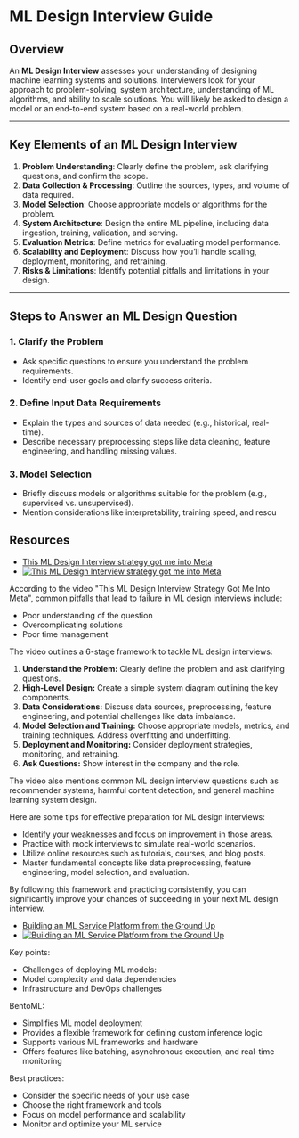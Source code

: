 # ML Design Interview Guide

## Overview
An **ML Design Interview** assesses your understanding of designing machine learning systems and solutions. Interviewers look for your approach to problem-solving, system architecture, understanding of ML algorithms, and ability to scale solutions. You will likely be asked to design a model or an end-to-end system based on a real-world problem.

---

## Key Elements of an ML Design Interview
1. **Problem Understanding**: Clearly define the problem, ask clarifying questions, and confirm the scope.
2. **Data Collection & Processing**: Outline the sources, types, and volume of data required.
3. **Model Selection**: Choose appropriate models or algorithms for the problem.
4. **System Architecture**: Design the entire ML pipeline, including data ingestion, training, validation, and serving.
5. **Evaluation Metrics**: Define metrics for evaluating model performance.
6. **Scalability and Deployment**: Discuss how you’ll handle scaling, deployment, monitoring, and retraining.
7. **Risks & Limitations**: Identify potential pitfalls and limitations in your design.

---

## Steps to Answer an ML Design Question

### 1. **Clarify the Problem**
   - Ask specific questions to ensure you understand the problem requirements.
   - Identify end-user goals and clarify success criteria.

### 2. **Define Input Data Requirements**
   - Explain the types and sources of data needed (e.g., historical, real-time).
   - Describe necessary preprocessing steps like data cleaning, feature engineering, and handling missing values.

### 3. **Model Selection**
   - Briefly discuss models or algorithms suitable for the problem (e.g., supervised vs. unsupervised).
   - Mention considerations like interpretability, training speed, and resou


## Resources
- [This ML Design Interview strategy got me into Meta](https://www.youtube.com/watch?v=XN2ymraj27g)
- [![This ML Design Interview strategy got me into Meta](https://img.youtube.com/vi/XN2ymraj27g/0.jpg)](https://www.youtube.com/watch?v=XN2ymraj27g)

According to the video "This ML Design Interview Strategy Got Me Into Meta", common pitfalls that lead to failure in ML design interviews include:

* Poor understanding of the question
* Overcomplicating solutions
* Poor time management

The video outlines a 6-stage framework to tackle ML design interviews:

1. **Understand the Problem:** Clearly define the problem and ask clarifying questions.
2. **High-Level Design:** Create a simple system diagram outlining the key components.
3. **Data Considerations:** Discuss data sources, preprocessing, feature engineering, and potential challenges like data imbalance.
4. **Model Selection and Training:** Choose appropriate models, metrics, and training techniques. Address overfitting and underfitting.
5. **Deployment and Monitoring:** Consider deployment strategies, monitoring, and retraining.
6. **Ask Questions:** Show interest in the company and the role.

The video also mentions common ML design interview questions such as recommender systems, harmful content detection, and general machine learning system design.

Here are some tips for effective preparation for ML design interviews:

* Identify your weaknesses and focus on improvement in those areas.
* Practice with mock interviews to simulate real-world scenarios.
* Utilize online resources such as tutorials, courses, and blog posts.
* Master fundamental concepts like data preprocessing, feature engineering, model selection, and evaluation.

By following this framework and practicing consistently, you can significantly improve your chances of succeeding in your next ML design interview.


- [Building an ML Service Platform from the Ground Up](https://www.youtube.com/watch?v=8h7vIN2WzT4)
- [![Building an ML Service Platform from the Ground Up](https://img.youtube.com/vi/8h7vIN2WzT4/0.jpg)](https://www.youtube.com/watch?v=8h7vIN2WzT4)

Key points:

- Challenges of deploying ML models:
- Model complexity and data dependencies
- Infrastructure and DevOps challenges

BentoML:
- Simplifies ML model deployment
- Provides a flexible framework for defining custom inference logic
- Supports various ML frameworks and hardware
- Offers features like batching, asynchronous execution, and real-time monitoring

Best practices:
- Consider the specific needs of your use case
- Choose the right framework and tools
- Focus on model performance and scalability
- Monitor and optimize your ML service